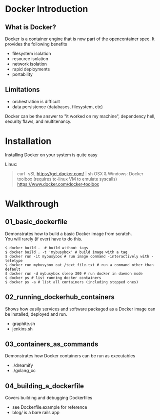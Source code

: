 # Docker Introduction

## What is Docker?
Docker is a container engine that is now part of the opencontainer spec. It
provides the following benefits
* filesystem isolation
* resource isolation
* network isolation
* rapid deployments
* portability

## Limitations
* orchestration is difficult
* data persistence (databases, filesystem, etc)

Docker can be the answer to "it worked on my machine", dependency hell,
security flaws, and multitenancy.

# Installation
Installing Docker on your system is quite easy

Linux:
>curl -sSL https://get.docker.com/ | sh
OSX & Windows: Docker toolbox (requires tc-linux VM to emulate syscalls)
>https://www.docker.com/docker-toolbox


# Walkthrough

## 01_basic_dockerfile
Demonstrates how to build a basic Docker image from scratch.  
You will rarely (if ever) have to do this.
```
$ docker build .  # build without tags
$ docker build . -t 'mybusybox' # build image with a tag
$ docker run -it mybusybox # run image command -interactively with -teletype
$ docker run mybusybox cat /text_file.txt # run a command other than default
$ docker run -d mybusybox sleep 300 # run docker in daemon mode
$ docker ps # list running docker containers
$ docker ps -a # list all containers (including stopped ones)
```

## 02_running_dockerhub_containers
Shows how easily services and software packaged as a Docker image can be 
installed, deployed and run.
* graphite.sh
* jenkins.sh

## 03_containers_as_commands
Demonstrates how Docker containers can be run as executables
* ./dreamify
* ./golang_xc

## 04_building_a_dockerfile
Covers building and debugging Dockerfiles
* see Dockerfile.example for reference
* blog/ is a bare rails app
